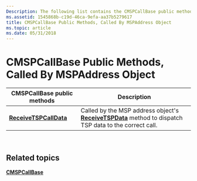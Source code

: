 ```yaml
---
Description: The following list contains the CMSPCallBase public methods called by the MSPAddress object.
ms.assetid: 1545868b-c19d-46ca-9efa-aa37b5279617
title: CMSPCallBase Public Methods, Called By MSPAddress Object
ms.topic: article
ms.date: 05/31/2018
---
```


# CMSPCallBase Public Methods, Called By MSPAddress Object



| CMSPCallBase public methods                                   | Description                                                                                                                               |
|---------------------------------------------------------------|-------------------------------------------------------------------------------------------------------------------------------------------|
| [**ReceiveTSPCallData**](/windows/desktop/api/Mspcall/nf-mspcall-cmspcallbase-receivetspcalldata) | Called by the MSP address object's [**ReceiveTSPData**](/windows/desktop/api/msp/nf-msp-itmspaddress-receivetspdata) method to dispatch TSP data to the correct call. |



 

## Related topics

<dl> <dt>

[**CMSPCallBase**](/windows/desktop/api/Mspcall/nl-mspcall-cmspcallbase)
</dt> </dl>

 

 



